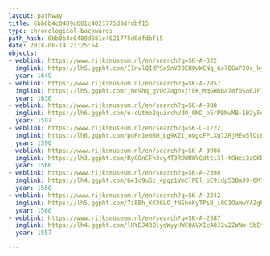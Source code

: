 ```yaml
---
layout: pathway
title: 6bb0b4c0489d681c4021775d0dfdbf15
type: chronological-backwards
path_hash: 6bb0b4c0489d681c4021775d0dfdbf15
date: 2018-06-14 23:25:54
objects:
- weblink: https://www.rijksmuseum.nl/en/search?q=SK-A-322
  imglink: https://lh5.ggpht.com/IInvlQIdPSx5nVJOEHOwWCNq_6x7QGaPJOc_ky4YsrMHDdlD05KhvNqqJnsvODyqm41pVomnRpEzPsDZfjOvDv9V_pU=s200
  year: 1649
- weblink: https://www.rijksmuseum.nl/en/search?q=SK-A-2857
  imglink: https://lh5.ggpht.com/_Ne9hq_gVQd2agnxjtEK_MqGHRBa78f0SoRJF7wRgoqWYZbXqYSXewzhNPkaYFY0VJzJYOqLMszST1litjurUFcvW8jY=s200
  year: 1630
- weblink: https://www.rijksmuseum.nl/en/search?q=SK-A-988
  imglink: https://lh6.ggpht.com/u-cUtmo2quirchVdO_QMD_o5rPBNwMB-1B2yFncdNztsOf_Q--lQzhCwJVckl0wV5oSHCZUG3Hjhb6LNg9S39YMaZIo=s200
  year: 1597
- weblink: https://www.rijksmuseum.nl/en/search?q=SK-C-1222
  imglink: https://lh6.ggpht.com/pnPn1em8H_Lg9XZt_oQgcFPLXq72RjMEw5lQcFzSr-_QDDJ7Pjna-LmujMSizbQuWODb8DUk954qA7igf64v_eP9JTty=s200
  year: 1590
- weblink: https://www.rijksmuseum.nl/en/search?q=SK-A-3986
  imglink: https://lh3.ggpht.com/RyGOnCFh3vy4T3RDWRWYQdtti3l-tOHcc2zOKR-7g2ZTCd3Kqyva_js6jllMtLVwmEDmkBbSj21Wol8jesiawTickQ=s200
  year: 1560
- weblink: https://www.rijksmuseum.nl/en/search?q=SK-A-2398
  imglink: https://lh4.ggpht.com/Ge1c9uSc_4pqz1VmClPEl_bE9idp53Ba99-0M7pjEI7butA3T1hgoAMkaJIid0vwt6UyzqLHvOWejyYer11M7xANkgo=s200
  year: 1560
- weblink: https://www.rijksmuseum.nl/en/search?q=SK-A-2242
  imglink: https://lh5.ggpht.com/7i8Bh_KK36LO_fNShoKyTPiB_i0G1OamwYAZgh_IwQSf3dRx8J5m3wDTR1pnETBmiVp5Cr8zJFEGaAarmp0bk5vECYg=s200
  year: 1560
- weblink: https://www.rijksmuseum.nl/en/search?q=SK-A-2587
  imglink: https://lh4.ggpht.com/lHYEJ43OlyoWyyHWCQAVXIcA0J2v2ZWNm-SbEtHc91nlSng_zU8yxLWfFM72dqGtak2CK2aVbVjwFQqtTy0oR4RNlA=s200
  year: 1557

---
```

